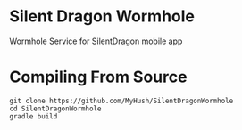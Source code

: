 # Silent Dragon Wormhole

Wormhole Service for SilentDragon mobile app

# Compiling From Source

    git clone https://github.com/MyHush/SilentDragonWormhole
    cd SilentDragonWormhole
    gradle build
